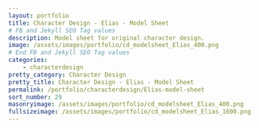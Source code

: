 ```yaml
---
layout: portfolio
title: Character Design - Elias - Model Sheet
# FB and Jekyll SEO Tag values
description: Model sheet for original character design.
image: /assets/images/portfolio/cd_modelsheet_Elias_400.png
# End FB and Jekyll SEO Tag values
categories: 
    - characterdesign
pretty_category: Character Design
pretty_title: Character Design - Elias - Model Sheet
permalink: /portfolio/characterdesign/Elias-model-sheet
sort_number: 29
masonryimage: /assets/images/portfolio/cd_modelsheet_Elias_400.png
fullsizeimage: /assets/images/portfolio/cd_modelsheet_Elias_1600.png
---
```


